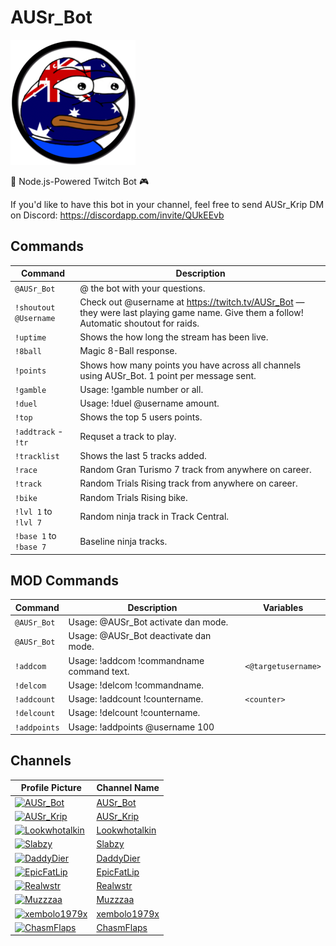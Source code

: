 # AUSr_Bot

![AUSr_Bot](/AUSr_Bot.png)

🤖 Node.js-Powered Twitch Bot 🎮

If you'd like to have this bot in your channel, feel free to send AUSr_Krip DM on Discord: https://discordapp.com/invite/QUkEEvb

## Commands

Command                          | Description                                         
---------------------------------|-----------------------------------------------------
`@AUSr_Bot`                      | @ the bot with your questions. 
`!shoutout @Username`            | Check out @username at https://twitch.tv/AUSr_Bot — they were last playing game name. Give them a follow! Automatic shoutout for raids.
`!uptime`                        | Shows the how long the stream has been live.
`!8ball`                         | Magic 8-Ball response.
`!points`                        | Shows how many points you have across all channels using AUSr_Bot. 1 point per message sent.
`!gamble`                        | Usage: !gamble number or all.
`!duel`                          | Usage: !duel @username amount.
`!top`                           | Shows the top 5 users points.
`!addtrack` - `!tr`              | Requset a track to play.
`!tracklist`                     | Shows the last 5 tracks added.
`!race`                          | Random Gran Turismo 7 track from anywhere on career.
`!track`                         | Random Trials Rising track from anywhere on career.
`!bike`                          | Random Trials Rising bike.                                      
`!lvl 1` to `!lvl 7`             | Random ninja track in Track Central.                         
`!base 1` to `!base 7`           | Baseline ninja tracks.                              

## MOD Commands

Command                          | Description                                         | Variables
---------------------------------|-----------------------------------------------------|----------------------------
`@AUSr_Bot`                      | Usage: @AUSr_Bot activate dan mode.                 |
`@AUSr_Bot`                      | Usage: @AUSr_Bot deactivate dan mode.               |
`!addcom`                        | Usage: !addcom !commandname command text.           | `<@targetusername>`
`!delcom`                        | Usage: !delcom !commandname.                        |
`!addcount`                      | Usage: !addcount !countername.                      | `<counter>`
`!delcount`                      | Usage: !delcount !countername.                      |
`!addpoints`                     | Usage: !addpoints @username 100                     |

## Channels

| Profile Picture | Channel Name |
|-----------------|--------------|
| [![AUSr_Bot](https://static-cdn.jtvnw.net/jtv_user_pictures/2fba3a35-3d23-44a3-914b-9c5d9114c8a0-profile_image-70x70.png)](https://www.twitch.tv/AUSr_Bot) | [AUSr_Bot](https://www.twitch.tv/AUSr_Bot) |
| [![AUSr_Krip](https://static-cdn.jtvnw.net/jtv_user_pictures/8c777cef-8bd8-48ae-9b3b-df726c5e64d3-profile_image-70x70.png)](https://www.twitch.tv/AUSr_Krip) | [AUSr_Krip](https://www.twitch.tv/AUSr_Krip) |
| [![Lookwhotalkin](https://static-cdn.jtvnw.net/jtv_user_pictures/59476d59-e21b-4610-aa69-8f5fb838d4e3-profile_image-70x70.jpeg)](https://www.twitch.tv/Lookwhotalkin) | [Lookwhotalkin](https://www.twitch.tv/Lookwhotalkin) |
| [![Slabzy](https://static-cdn.jtvnw.net/jtv_user_pictures/42221747-4961-4703-bee9-e4cac81b610d-profile_image-70x70.png)](https://www.twitch.tv/Slabzy) | [Slabzy](https://www.twitch.tv/Slabzy) |
| [![DaddyDier](https://static-cdn.jtvnw.net/jtv_user_pictures/236c0e60-2980-4155-883d-3b0b9ce2c8b0-profile_image-70x70.png)](https://www.twitch.tv/DaddyDier) | [DaddyDier](https://www.twitch.tv/DaddyDier) |
| [![EpicFatLip](https://static-cdn.jtvnw.net/jtv_user_pictures/caec83c5-79f2-439d-b66a-3b0048a85528-profile_image-70x70.png)](https://www.twitch.tv/EpicFatLip) | [EpicFatLip](https://www.twitch.tv/EpicFatLip) |
| [![Realwstr](https://static-cdn.jtvnw.net/jtv_user_pictures/4f9909ea-e2c0-4407-bc89-65990dc71974-profile_image-70x70.png)](https://www.twitch.tv/Realwstr) | [Realwstr](https://www.twitch.tv/Realwstr) |
| [![Muzzzaa](https://static-cdn.jtvnw.net/jtv_user_pictures/c4752503-f354-4d97-8019-afc9fecbdbef-profile_image-70x70.png)](https://www.twitch.tv/Muzzzaa) | [Muzzzaa](https://www.twitch.tv/Muzzzaa) |
| [![xembolo1979x](https://static-cdn.jtvnw.net/jtv_user_pictures/0c6ecff4-f67c-42a2-b86e-772fbf949797-profile_image-70x70.jpeg)](https://www.twitch.tv/xembolo1979x) | [xembolo1979x](https://www.twitch.tv/xembolo1979x) |
| [![ChasmFlaps](https://static-cdn.jtvnw.net/jtv_user_pictures/6d5ff8a6-fbb3-4ef0-8bcc-9119b26c584f-profile_image-70x70.png)](https://www.twitch.tv/ChasmFlaps) | [ChasmFlaps](https://www.twitch.tv/ChasmFlaps) |


